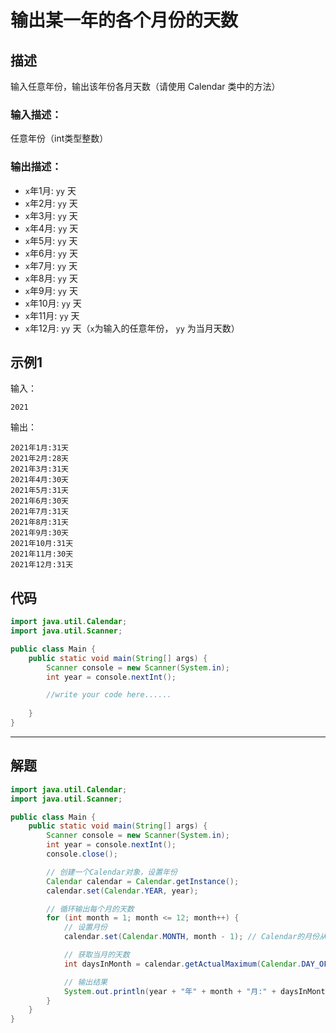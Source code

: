 # 输出某一年的各个月份的天数

## 描述

输入任意年份，输出该年份各月天数（请使用 Calendar 类中的方法）

### 输入描述：

任意年份（int类型整数）

### 输出描述：

- `x`年1月: `yy` 天
- `x`年2月: `yy` 天
- `x`年3月: `yy` 天
- `x`年4月: `yy` 天
- `x`年5月: `yy` 天
- `x`年6月: `yy` 天
- `x`年7月: `yy` 天
- `x`年8月: `yy` 天
- `x`年9月: `yy` 天
- `x`年10月: `yy` 天
- `x`年11月: `yy` 天
- `x`年12月: `yy` 天（`x`为输入的任意年份， `yy` 为当月天数）

## 示例1

输入：

```
2021
```

输出：

```
2021年1月:31天
2021年2月:28天
2021年3月:31天
2021年4月:30天
2021年5月:31天
2021年6月:30天
2021年7月:31天
2021年8月:31天
2021年9月:30天
2021年10月:31天
2021年11月:30天
2021年12月:31天
```

## 代码

```java
import java.util.Calendar;
import java.util.Scanner;

public class Main {
    public static void main(String[] args) {
        Scanner console = new Scanner(System.in);
        int year = console.nextInt();

        //write your code here......
        
    }
}
```



---



## 解题

```java
import java.util.Calendar;
import java.util.Scanner;

public class Main {
    public static void main(String[] args) {
        Scanner console = new Scanner(System.in);
        int year = console.nextInt();
        console.close();

        // 创建一个Calendar对象，设置年份
        Calendar calendar = Calendar.getInstance();
        calendar.set(Calendar.YEAR, year);

        // 循环输出每个月的天数
        for (int month = 1; month <= 12; month++) {
            // 设置月份
            calendar.set(Calendar.MONTH, month - 1); // Calendar的月份从0开始

            // 获取当月的天数
            int daysInMonth = calendar.getActualMaximum(Calendar.DAY_OF_MONTH);

            // 输出结果
            System.out.println(year + "年" + month + "月:" + daysInMonth + "天");
        }
    }
}
```

